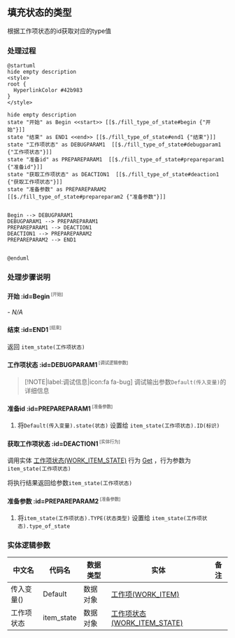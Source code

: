 ## 填充状态的类型 <!-- {docsify-ignore-all} -->

   根据工作项状态的id获取对应的type值

### 处理过程

```plantuml
@startuml
hide empty description
<style>
root {
  HyperlinkColor #42b983
}
</style>

hide empty description
state "开始" as Begin <<start>> [[$./fill_type_of_state#begin {"开始"}]]
state "结束" as END1 <<end>> [[$./fill_type_of_state#end1 {"结束"}]]
state "工作项状态" as DEBUGPARAM1  [[$./fill_type_of_state#debugparam1 {"工作项状态"}]]
state "准备id" as PREPAREPARAM1  [[$./fill_type_of_state#prepareparam1 {"准备id"}]]
state "获取工作项状态" as DEACTION1  [[$./fill_type_of_state#deaction1 {"获取工作项状态"}]]
state "准备参数" as PREPAREPARAM2  [[$./fill_type_of_state#prepareparam2 {"准备参数"}]]


Begin --> DEBUGPARAM1
DEBUGPARAM1 --> PREPAREPARAM1
PREPAREPARAM1 --> DEACTION1
DEACTION1 --> PREPAREPARAM2
PREPAREPARAM2 --> END1


@enduml
```


### 处理步骤说明

#### 开始 :id=Begin<sup class="footnote-symbol"> <font color=gray size=1>[开始]</font></sup>



*- N/A*
#### 结束 :id=END1<sup class="footnote-symbol"> <font color=gray size=1>[结束]</font></sup>



返回 `item_state(工作项状态)`

#### 工作项状态 :id=DEBUGPARAM1<sup class="footnote-symbol"> <font color=gray size=1>[调试逻辑参数]</font></sup>



> [!NOTE|label:调试信息|icon:fa fa-bug]
> 调试输出参数`Default(传入变量)`的详细信息


#### 准备id :id=PREPAREPARAM1<sup class="footnote-symbol"> <font color=gray size=1>[准备参数]</font></sup>



1. 将`Default(传入变量).state(状态)` 设置给  `item_state(工作项状态).ID(标识)`

#### 获取工作项状态 :id=DEACTION1<sup class="footnote-symbol"> <font color=gray size=1>[实体行为]</font></sup>



调用实体 [工作项状态(WORK_ITEM_STATE)](module/ProjMgmt/work_item_state.md) 行为 [Get](module/ProjMgmt/work_item_state#行为) ，行为参数为`item_state(工作项状态)`

将执行结果返回给参数`item_state(工作项状态)`

#### 准备参数 :id=PREPAREPARAM2<sup class="footnote-symbol"> <font color=gray size=1>[准备参数]</font></sup>



1. 将`item_state(工作项状态).TYPE(状态类型)` 设置给  `item_state(工作项状态).type_of_state`



### 实体逻辑参数

|    中文名   |    代码名    |  数据类型    |  实体   |备注 |
| --------| --------| -------- | -------- | --------   |
|传入变量(<i class="fa fa-check"/></i>)|Default|数据对象|[工作项(WORK_ITEM)](module/ProjMgmt/work_item.md)||
|工作项状态|item_state|数据对象|[工作项状态(WORK_ITEM_STATE)](module/ProjMgmt/work_item_state.md)||
